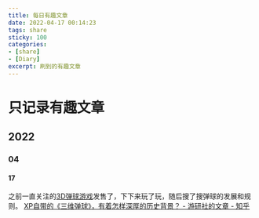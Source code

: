 ```yaml
---
title: 每日有趣文章
date: 2022-04-17 00:14:23
tags: share
sticky: 100
categories: 
- [share]
- [Diary]
excerpt: 刷到的有趣文章
---
```

# 只记录有趣文章
## 2022
### 04
#### 17
之前一直关注的[3D弹球游戏](https://www.pinballfx.com/)发售了，下下来玩了玩，随后搜了搜弹球的发展和规则。
[XP自带的《三维弹球》，有着怎样深厚的历史背景？ - 游研社的文章 - 知乎](https://zhuanlan.zhihu.com/p/53821221)

